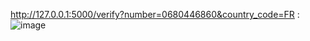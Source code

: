 http://127.0.0.1:5000/verify?number=0680446860&country_code=FR : 
![image](https://github.com/user-attachments/assets/40eae07a-3078-4333-a8f0-d8ee5bbeea3f)
